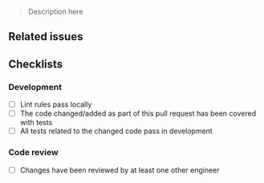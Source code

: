 > Description here

## Related issues

## Checklists

### Development

- [ ] Lint rules pass locally
- [ ] The code changed/added as part of this pull request has been covered with tests
- [ ] All tests related to the changed code pass in development

### Code review

- [ ] Changes have been reviewed by at least one other engineer
